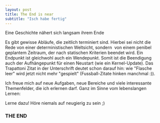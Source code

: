 ```yaml
---
layout: post
title: The End is near
subtitle: "Isch habe fertig"
---
```


Eine Geschichte nähert sich langsam ihrem Ende

Es gibt gewisse Abläufe, die zeitlich terminiert sind. Hierbei sei 
nicht die Rede von einer deterministischen Weltsicht, sondern 
von einem penibel geplantem Zeitraum, der nach statischen Kriterien
beendet wird. Ein Endpunkt ist gleichwohl auch ein Wendepunkt.
Somit ist die Beendigung auch der Aufhängepunkt für einen 
Neustart (wie ein Kernel-Update). Das Trapattoni Zitat in der 
Unterschrift deutet schon darauf hin: wie "Flasche leer" wird jetzt 
nicht mehr "gespielt" (Fussball-Zitate hinken manchmal :)).

Ich freue mich auf neue Aufgaben, neue Bereiche und viele 
interessante Themenfelder, die ich erlernen darf. 
Ganz im Sinne vom lebenslangen Lernen: 

Lerne dazu! 
Höre niemals auf neugierig zu sein ;)

### THE END ###
